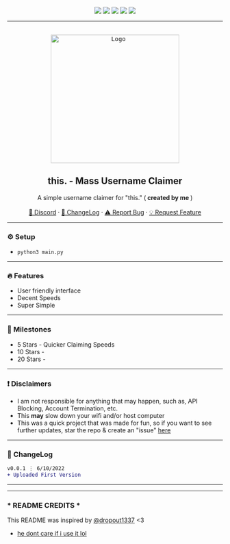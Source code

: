 <div id="top"></div>
<p align="center">
  <img src="https://img.shields.io/github/contributors/imvast/ThisAPP-MassAccountCreator.svg?style=for-the-badge"/>
  <img src="https://img.shields.io/github/forks/imvast/ThisAPP-MassAccountCreator.svg?style=for-the-badge"/>
  <img src="https://img.shields.io/github/stars/imvast/ThisAPP-MassAccountCreator.svg?style=for-the-badge"/>
  <img src="https://img.shields.io/github/issues/imvast/ThisAPP-MassAccountCreator.svg?style=for-the-badge"/>
  <img src="https://img.shields.io/github/license/imvast/ThisAPP-MassAccountCreator.svg?style=for-the-badge"/>
</p>
  
---------------------------------------

<br/>
<div align="center">
  <kbd>
  <a href="https://github.com/imvast/ThisAPP-MassAccountCreator">
    <img src="https://res.cloudinary.com/crunchbase-production/image/upload/c_lpad,h_170,w_170,f_auto,b_white,q_auto:eco,dpr_1/s68kazvoue47jhcqus7h" alt="Logo" width="300" height="300">
  </a>
  </kbd>
  
  <h2 align="center">this. - Mass Username Claimer</h2>

  <p align="center">
    A simple username claimer for "this." (<b> created by me </b>)
    <br />
    <br />
    <a href="https://discord.gg/hbo">🌌 Discord</a>
    ·
    <a href="https://github.com/imvast/ThisAPP-MassAccountCreator#-changelog">📜 ChangeLog</a>
    ·
    <a href="https://github.com/imvast/ThisAPP-MassAccountCreator/issues">⚠️ Report Bug</a>
    ·
    <a href="https://github.com/imvast/ThisAPP-MassAccountCreator/issues">💡 Request Feature</a>
  </p>
</div>

---------------------------------------

### ⚙️ Setup
+ `python3 main.py`

---------------------------------------

### 🔥 Features
* User friendly interface
* Decent Speeds
* Super Simple

---------------------------------------

### 🚀 Milestones
* 5 Stars - Quicker Claiming Speeds
* 10 Stars - 
* 20 Stars - 

---------------------------------------

### ❗ Disclaimers
- I am not responsible for anything that may happen, such as, API Blocking, Account Termination, etc.
- This **may** slow down your wifi and/or host computer
- This was a quick project that was made for fun, so if you want to see further updates, star the repo & create an "issue" [here](https://github.com/imvast/ThisAPP-MassAccountCreator/issues/new/choose)

---------------------------------------

### 📜 ChangeLog

```diff
v0.0.1 ⋮ 6/10/2022
+ Uploaded First Version
```

---------------------------------------
---

### * README CREDITS *
This README was inspired by [@dropout1337](https://github.com/dropout1337) <3
- [he dont care if i use it lol](https://cdn.discordapp.com/attachments/901999809404219444/901999816681324634/unknown.png)
